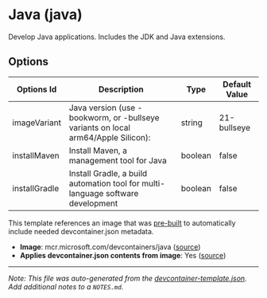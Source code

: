 
# Java (java)

Develop Java applications. Includes the JDK and Java extensions.

## Options

| Options Id | Description | Type | Default Value |
|-----|-----|-----|-----|
| imageVariant | Java version (use -bookworm, or -bullseye variants on local arm64/Apple Silicon): | string | 21-bullseye |
| installMaven | Install Maven, a management tool for Java | boolean | false |
| installGradle | Install Gradle, a build automation tool for multi-language software development | boolean | false |

This template references an image that was [pre-built](https://containers.dev/implementors/reference/#prebuilding) to automatically include needed devcontainer.json metadata.

* **Image**: mcr.microsoft.com/devcontainers/java ([source](https://github.com/devcontainers/images/tree/main/src/java))
* **Applies devcontainer.json contents from image**: Yes ([source](https://github.com/devcontainers/images/blob/main/src/java/.devcontainer/devcontainer.json))


---

_Note: This file was auto-generated from the [devcontainer-template.json](https://github.com/gvatsal60/Fork_templates/blob/main/src/java/devcontainer-template.json).  Add additional notes to a `NOTES.md`._
